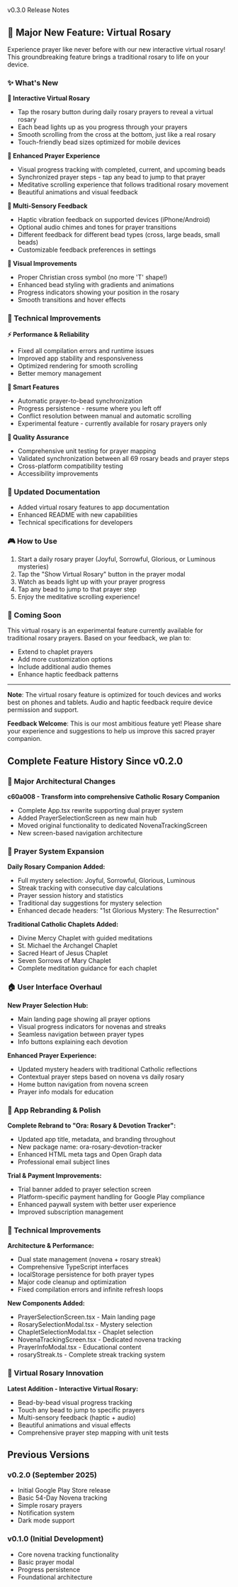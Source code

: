 # 
 v0.3.0 Release Notes

## 🎉 Major New Feature: Virtual Rosary

Experience prayer like never before with our new interactive virtual rosary! This groundbreaking feature brings a traditional rosary to life on your device.

### ✨ What's New

**🔮 Interactive Virtual Rosary**
- Tap the rosary button during daily rosary prayers to reveal a virtual rosary
- Each bead lights up as you progress through your prayers
- Smooth scrolling from the cross at the bottom, just like a real rosary
- Touch-friendly bead sizes optimized for mobile devices

**📱 Enhanced Prayer Experience**
- Visual progress tracking with completed, current, and upcoming beads
- Synchronized prayer steps - tap any bead to jump to that prayer
- Meditative scrolling experience that follows traditional rosary movement
- Beautiful animations and visual feedback

**🎵 Multi-Sensory Feedback**
- Haptic vibration feedback on supported devices (iPhone/Android)
- Optional audio chimes and tones for prayer transitions
- Different feedback for different bead types (cross, large beads, small beads)
- Customizable feedback preferences in settings

**🎨 Visual Improvements**
- Proper Christian cross symbol (no more 'T' shape!)
- Enhanced bead styling with gradients and animations
- Progress indicators showing your position in the rosary
- Smooth transitions and hover effects

### 🔧 Technical Improvements

**⚡ Performance & Reliability**
- Fixed all compilation errors and runtime issues
- Improved app stability and responsiveness
- Optimized rendering for smooth scrolling
- Better memory management

**🎯 Smart Features**
- Automatic prayer-to-bead synchronization
- Progress persistence - resume where you left off
- Conflict resolution between manual and automatic scrolling
- Experimental feature - currently available for rosary prayers only

**🧪 Quality Assurance**
- Comprehensive unit testing for prayer mapping
- Validated synchronization between all 69 rosary beads and prayer steps
- Cross-platform compatibility testing
- Accessibility improvements

### 📖 Updated Documentation
- Added virtual rosary features to app documentation
- Enhanced README with new capabilities
- Technical specifications for developers

### 🎮 How to Use

1. Start a daily rosary prayer (Joyful, Sorrowful, Glorious, or Luminous mysteries)
2. Tap the "Show Virtual Rosary" button in the prayer modal
3. Watch as beads light up with your prayer progress
4. Tap any bead to jump to that prayer step
5. Enjoy the meditative scrolling experience!

### 🔮 Coming Soon

This virtual rosary is an experimental feature currently available for traditional rosary prayers. Based on your feedback, we plan to:
- Extend to chaplet prayers
- Add more customization options
- Include additional audio themes
- Enhance haptic feedback patterns

---

**Note**: The virtual rosary feature is optimized for touch devices and works best on phones and tablets. Audio and haptic feedback require device permission and support.

**Feedback Welcome**: This is our most ambitious feature yet! Please share your experience and suggestions to help us improve this sacred prayer companion.

## Complete Feature History Since v0.2.0

### 🔄 Major Architectural Changes
**c60a008 - Transform into comprehensive Catholic Rosary Companion**
- Complete App.tsx rewrite supporting dual prayer system
- Added PrayerSelectionScreen as new main hub
- Moved original functionality to dedicated NovenaTrackingScreen
- New screen-based navigation architecture

### 🌹 Prayer System Expansion  
**Daily Rosary Companion Added:**
- Full mystery selection: Joyful, Sorrowful, Glorious, Luminous
- Streak tracking with consecutive day calculations
- Prayer session history and statistics
- Traditional day suggestions for mystery selection
- Enhanced decade headers: "1st Glorious Mystery: The Resurrection"

**Traditional Catholic Chaplets Added:**
- Divine Mercy Chaplet with guided meditations
- St. Michael the Archangel Chaplet
- Sacred Heart of Jesus Chaplet  
- Seven Sorrows of Mary Chaplet
- Complete meditation guidance for each chaplet

### 🏠 User Interface Overhaul
**New Prayer Selection Hub:**
- Main landing page showing all prayer options
- Visual progress indicators for novenas and streaks
- Seamless navigation between prayer types
- Info buttons explaining each devotion

**Enhanced Prayer Experience:**
- Updated mystery headers with traditional Catholic reflections
- Contextual prayer steps based on novena vs daily rosary
- Home button navigation from novena screen
- Prayer info modals for education

### 📱 App Rebranding & Polish
**Complete Rebrand to "Ora: Rosary & Devotion Tracker":**
- Updated app title, metadata, and branding throughout
- New package name: ora-rosary-devotion-tracker
- Enhanced HTML meta tags and Open Graph data
- Professional email subject lines

**Trial & Payment Improvements:**
- Trial banner added to prayer selection screen
- Platform-specific payment handling for Google Play compliance
- Enhanced paywall system with better user experience
- Improved subscription management

### 🔧 Technical Improvements
**Architecture & Performance:**
- Dual state management (novena + rosary streak)
- Comprehensive TypeScript interfaces
- localStorage persistence for both prayer types
- Major code cleanup and optimization
- Fixed compilation errors and infinite refresh loops

**New Components Added:**
- PrayerSelectionScreen.tsx - Main landing page
- RosarySelectionModal.tsx - Mystery selection
- ChapletSelectionModal.tsx - Chaplet selection
- NovenaTrackingScreen.tsx - Dedicated novena tracking
- PrayerInfoModal.tsx - Educational content
- rosaryStreak.ts - Complete streak tracking system

### 🔮 Virtual Rosary Innovation
**Latest Addition - Interactive Virtual Rosary:**
- Bead-by-bead visual progress tracking
- Touch any bead to jump to specific prayers
- Multi-sensory feedback (haptic + audio)
- Beautiful animations and visual effects
- Comprehensive prayer step mapping with unit tests

## Previous Versions

### v0.2.0 (September 2025)
- Initial Google Play Store release
- Basic 54-Day Novena tracking
- Simple rosary prayers
- Notification system
- Dark mode support

### v0.1.0 (Initial Development)
- Core novena tracking functionality
- Basic prayer modal
- Progress persistence
- Foundational architecture